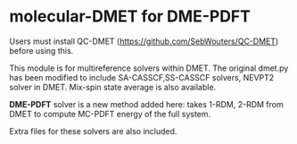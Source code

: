 # molecular-DMET for DME-PDFT

Users must install QC-DMET (https://github.com/SebWouters/QC-DMET) before using this.

This module is for multireference solvers within DMET.
The original dmet.py has been modified to include SA-CASSCF,SS-CASSCF solvers, NEVPT2 solver in DMET. Mix-spin state average is also available.

**DME-PDFT** solver is a new method added here: takes 1-RDM, 2-RDM from DMET to compute MC-PDFT energy of the full system.

Extra files for these solvers are also included.
